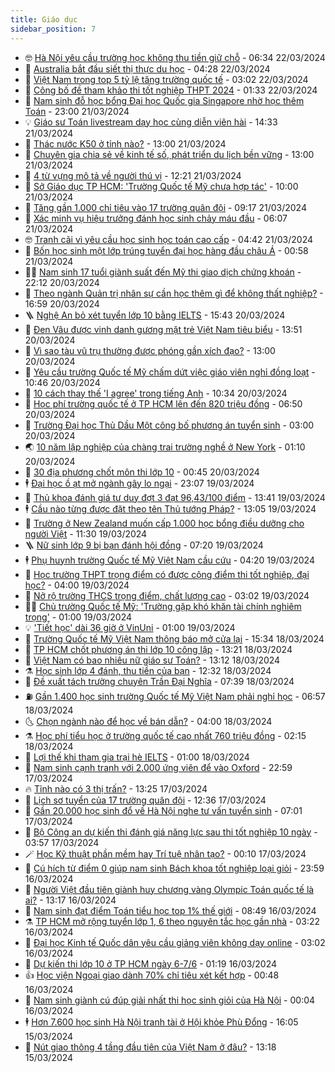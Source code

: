 ```yaml
---
title: Giáo dục
sidebar_position: 7
---
```


<!-- vnexpress-giao-duc:START -->
- 🤓 [Hà Nội yêu cầu trường học không thu tiền giữ chỗ](https://vnexpress.net/ha-noi-yeu-cau-truong-hoc-khong-thu-tien-giu-cho-4725405.html) - 06:34 22/03/2024
- 🦆 [Australia bắt đầu siết thị thực du học](https://vnexpress.net/australia-bat-dau-siet-thi-thuc-du-hoc-4725335.html) - 04:28 22/03/2024
- 🦩 [Việt Nam trong top 5 tỷ lệ tăng trường quốc tế](https://vnexpress.net/viet-nam-trong-top-5-ty-le-tang-truong-quoc-te-4725240.html) - 03:02 22/03/2024
- 🌮 [Công bố đề tham khảo thi tốt nghiệp THPT 2024](https://vnexpress.net/cong-bo-de-tham-khao-thi-tot-nghiep-thpt-2024-4725249.html) - 01:33 22/03/2024
- 🔭 [Nam sinh đỗ học bổng Đại học Quốc gia Singapore nhờ học thêm Toán](https://vnexpress.net/nam-sinh-do-hoc-bong-dai-hoc-quoc-gia-singapore-nho-hoc-them-toan-4723804.html) - 23:00 21/03/2024
- 💡 [Giáo sư Toán livestream dạy học cùng diễn viên hài](https://vnexpress.net/giao-su-toan-livestream-day-hoc-cung-dien-vien-hai-4725080.html) - 14:33 21/03/2024
- 🥰 [Thác nước K50 ở tỉnh nào?](https://vnexpress.net/thac-nuoc-k50-o-tinh-nao-4725115.html) - 13:00 21/03/2024
- 🐲 [Chuyên gia chia sẻ về kinh tế số, phát triển du lịch bền vững](https://vnexpress.net/chuyen-gia-chia-se-ve-kinh-te-so-phat-trien-du-lich-ben-vung-4725143.html) - 13:00 21/03/2024
- 🦒 [4 từ vựng mô tả về người thú vị](https://vnexpress.net/4-tu-vung-mo-ta-ve-nguoi-thu-vi-4725145.html) - 12:21 21/03/2024
- 🦆 [Sở Giáo dục TP HCM: &#39;Trường Quốc tế Mỹ chưa hợp tác&#39;](https://vnexpress.net/so-giao-duc-tp-hcm-truong-quoc-te-my-chua-hop-tac-4725031.html) - 10:00 21/03/2024
- 🧰 [Tăng gần 1.000 chỉ tiêu vào 17 trường quân đội](https://vnexpress.net/tang-gan-1-000-chi-tieu-vao-17-truong-quan-doi-4725084.html) - 09:17 21/03/2024
- 🐘 [Xác minh vụ hiệu trưởng đánh học sinh chảy máu đầu](https://vnexpress.net/xac-minh-vu-hieu-truong-danh-hoc-sinh-chay-mau-dau-4724898.html) - 06:07 21/03/2024
- 🤓 [Tranh cãi vì yêu cầu học sinh học toán cao cấp](https://vnexpress.net/tranh-cai-vi-yeu-cau-hoc-sinh-hoc-toan-cao-cap-4724614.html) - 04:42 21/03/2024
- 🧰 [Bốn học sinh một lớp trúng tuyển đại học hàng đầu châu Á](https://vnexpress.net/bon-hoc-sinh-mot-lop-trung-tuyen-dai-hoc-hang-dau-chau-a-4724492.html) - 00:58 21/03/2024
- 🧑‍💻 [Nam sinh 17 tuổi giành suất đến Mỹ thi giao dịch chứng khoán](https://vnexpress.net/nam-sinh-17-tuoi-gianh-suat-den-my-thi-giao-dich-chung-khoan-4724419.html) - 22:12 20/03/2024
- 🫶 [Theo ngành Quản trị nhân sự cần học thêm gì để không thất nghiệp?](https://vnexpress.net/theo-nganh-quan-tri-nhan-su-can-hoc-them-gi-de-khong-that-nghiep-4722455.html) - 16:59 20/03/2024
- 🪜 [Nghệ An bỏ xét tuyển lớp 10 bằng IELTS](https://vnexpress.net/nghe-an-bo-xet-tuyen-lop-10-bang-ielts-4724686.html) - 15:43 20/03/2024
- 🎊 [Đen Vâu được vinh danh gương mặt trẻ Việt Nam tiêu biểu](https://vnexpress.net/den-vau-duoc-vinh-danh-guong-mat-tre-viet-nam-tieu-bieu-4724682.html) - 13:51 20/03/2024
- 🧐 [Vì sao tàu vũ trụ thường được phóng gần xích đạo?](https://vnexpress.net/vi-sao-tau-vu-tru-thuong-duoc-phong-gan-xich-dao-4724653.html) - 13:00 20/03/2024
- 🌈 [Yêu cầu trường Quốc tế Mỹ chấm dứt việc giáo viên nghỉ đồng loạt](https://vnexpress.net/yeu-cau-truong-quoc-te-my-cham-dut-viec-giao-vien-nghi-dong-loat-4724150.html) - 10:46 20/03/2024
- 🥰 [10 cách thay thế &#39;I agree&#39; trong tiếng Anh](https://vnexpress.net/10-cach-thay-the-i-agree-trong-tieng-anh-4724327.html) - 10:34 20/03/2024
- 🎡 [Học phí trường quốc tế ở TP HCM lên đến 820 triệu đồng](https://vnexpress.net/hoc-phi-truong-quoc-te-o-tp-hcm-len-den-820-trieu-dong-4724120.html) - 06:50 20/03/2024
- 🎊 [Trường Đại học Thủ Dầu Một công bố phương án tuyển sinh](https://vnexpress.net/truong-dai-hoc-thu-dau-mot-cong-bo-phuong-an-tuyen-sinh-4724063.html) - 03:00 20/03/2024
- 🌏 [10 năm lập nghiệp của chàng trai trường nghề ở New York](https://vnexpress.net/10-nam-lap-nghiep-cua-chang-trai-truong-nghe-o-new-york-4719296.html) - 01:10 20/03/2024
- 🥸 [30 địa phương chốt môn thi lớp 10](https://vnexpress.net/30-dia-phuong-chot-mon-thi-lop-10-4724160.html) - 00:45 20/03/2024
- 🕴 [Đại học ồ ạt mở ngành gây lo ngại](https://vnexpress.net/dai-hoc-o-at-mo-nganh-gay-lo-ngai-4723376.html) - 23:07 19/03/2024
- 💂 [Thủ khoa đánh giá tư duy đợt 3 đạt 96,43/100 điểm](https://vnexpress.net/thu-khoa-danh-gia-tu-duy-dot-3-dat-96-43-100-diem-4724228.html) - 13:41 19/03/2024
- 🕴 [Cầu nào từng được đặt theo tên Thủ tướng Pháp?](https://vnexpress.net/cau-nao-tung-duoc-dat-theo-ten-thu-tuong-phap-4724218.html) - 13:05 19/03/2024
- 🌋 [Trường ở New Zealand muốn cấp 1.000 học bổng điều dưỡng cho người Việt](https://vnexpress.net/truong-o-new-zealand-muon-cap-1-000-hoc-bong-dieu-duong-cho-nguoi-viet-4723544.html) - 11:30 19/03/2024
- 🪜 [Nữ sinh lớp 9 bị bạn đánh hội đồng](https://vnexpress.net/nu-sinh-lop-9-bi-ban-danh-hoi-dong-4724044.html) - 07:20 19/03/2024
- 🕴 [Phụ huynh trường Quốc tế Mỹ Việt Nam cầu cứu](https://vnexpress.net/phu-huynh-truong-quoc-te-my-viet-nam-cau-cuu-4723993.html) - 04:20 19/03/2024
- 🎃 [Học trường THPT trọng điểm có được cộng điểm thi tốt nghiệp, đại học?](https://vnexpress.net/hoc-truong-thpt-trong-diem-co-duoc-cong-diem-thi-tot-nghiep-dai-hoc-4723491.html) - 04:00 19/03/2024
- 🦏 [Nở rộ trường THCS trọng điểm, chất lượng cao](https://vnexpress.net/no-ro-truong-thcs-trong-diem-chat-luong-cao-4721458.html) - 03:02 19/03/2024
- 🧑‍🏫 [Chủ trường Quốc tế Mỹ: &#39;Trường gặp khó khăn tài chính nghiêm trọng&#39;](https://vnexpress.net/chu-truong-quoc-te-my-truong-gap-kho-khan-tai-chinh-nghiem-trong-4723752.html) - 01:00 19/03/2024
- 💡 [&#39;Tiết học&#39; dài 36 giờ ở VinUni](https://vnexpress.net/tiet-hoc-dai-36-gio-o-vinuni-4723577.html) - 01:00 19/03/2024
- 🐎 [Trường Quốc tế Mỹ Việt Nam thông báo mở cửa lại](https://vnexpress.net/truong-quoc-te-my-viet-nam-thong-bao-mo-cua-lai-4723819.html) - 15:34 18/03/2024
- 🧰 [TP HCM chốt phương án thi lớp 10 công lập](https://vnexpress.net/tp-hcm-chot-phuong-an-thi-lop-10-cong-lap-4723799.html) - 13:21 18/03/2024
- 🙉 [Việt Nam có bao nhiêu nữ giáo sư Toán?](https://vnexpress.net/viet-nam-co-bao-nhieu-nu-giao-su-toan-4723770.html) - 13:12 18/03/2024
- ⚗️ [Học sinh lớp 4 đánh, thu tiền của bạn](https://vnexpress.net/hoc-sinh-lop-4-danh-thu-tien-cua-ban-4723693.html) - 12:32 18/03/2024
- 🌝 [Đề xuất tách trường chuyên Trần Đại Nghĩa](https://vnexpress.net/de-xuat-tach-truong-chuyen-tran-dai-nghia-4723650.html) - 07:39 18/03/2024
- ⛽️ [Gần 1.400 học sinh trường Quốc tế Mỹ Việt Nam phải nghỉ học](https://vnexpress.net/gan-1-400-hoc-sinh-truong-quoc-te-my-viet-nam-phai-nghi-hoc-4723602.html) - 06:57 18/03/2024
- 🌜 [Chọn ngành nào để học về bán dẫn?](https://vnexpress.net/chon-nganh-nao-de-hoc-ve-ban-dan-4723293.html) - 04:00 18/03/2024
- ⚗️ [Học phí tiểu học ở trường quốc tế cao nhất 760 triệu đồng](https://vnexpress.net/hoc-phi-tieu-hoc-o-truong-quoc-te-cao-nhat-760-trieu-dong-4721904.html) - 02:15 18/03/2024
- 🧰 [Lợi thế khi tham gia trại hè IELTS](https://vnexpress.net/loi-the-khi-tham-gia-trai-he-ielts-4722759.html) - 01:00 18/03/2024
- 🤗 [Nam sinh cạnh tranh với 2.000 ứng viên để vào Oxford](https://vnexpress.net/nam-sinh-canh-tranh-voi-2-000-ung-vien-de-vao-oxford-4722652.html) - 22:59 17/03/2024
- 🔥 [Tỉnh nào có 3 thị trấn?](https://vnexpress.net/tinh-nao-co-3-thi-tran-4723337.html) - 13:25 17/03/2024
- 💪 [Lịch sơ tuyển của 17 trường quân đội](https://vnexpress.net/lich-so-tuyen-cua-17-truong-quan-doi-4723340.html) - 12:36 17/03/2024
- 💂 [Gần 20.000 học sinh đổ về Hà Nội nghe tư vấn tuyển sinh](https://vnexpress.net/gan-20-000-hoc-sinh-do-ve-ha-noi-nghe-tu-van-tuyen-sinh-4723201.html) - 07:01 17/03/2024
- 🌮 [Bộ Công an dự kiến thi đánh giá năng lực sau thi tốt nghiệp 10 ngày](https://vnexpress.net/bo-cong-an-du-kien-thi-danh-gia-nang-luc-sau-thi-tot-nghiep-10-ngay-4723225.html) - 03:57 17/03/2024
- 🪄 [Học Kỹ thuật phần mềm hay Trí tuệ nhân tạo?](https://vnexpress.net/hoc-ky-thuat-phan-mem-hay-tri-tue-nhan-tao-4723072.html) - 00:10 17/03/2024
- 🎡 [Cú hích từ điểm 0 giúp nam sinh Bách khoa tốt nghiệp loại giỏi](https://vnexpress.net/cu-hich-tu-diem-0-giup-nam-sinh-bach-khoa-tot-nghiep-loai-gioi-4723016.html) - 23:59 16/03/2024
- 🌈 [Người Việt đầu tiên giành huy chương vàng Olympic Toán quốc tế là ai?](https://vnexpress.net/nguoi-viet-dau-tien-gianh-huy-chuong-vang-olympic-toan-quoc-te-la-ai-4723069.html) - 13:17 16/03/2024
- 🎊 [Nam sinh đạt điểm Toán tiểu học top 1% thế giới](https://vnexpress.net/nam-sinh-dat-diem-toan-tieu-hoc-top-1-the-gioi-4723050.html) - 08:49 16/03/2024
- ⚗️ [TP HCM mở rộng tuyển lớp 1, 6 theo nguyên tắc học gần nhà](https://vnexpress.net/tp-hcm-mo-rong-tuyen-lop-1-6-theo-nguyen-tac-hoc-gan-nha-4722953.html) - 03:22 16/03/2024
- 🌁 [Đại học Kinh tế Quốc dân yêu cầu giảng viên không dạy online](https://vnexpress.net/dai-hoc-kinh-te-quoc-dan-yeu-cau-giang-vien-khong-day-online-4722941.html) - 03:02 16/03/2024
- 🦏 [Dự kiến thi lớp 10 ở TP HCM ngày 6-7/6](https://vnexpress.net/du-kien-thi-lop-10-o-tp-hcm-ngay-6-7-6-4722915.html) - 01:19 16/03/2024
- 👍 [Học viện Ngoại giao dành 70% chỉ tiêu xét kết hợp](https://vnexpress.net/hoc-vien-ngoai-giao-danh-70-chi-tieu-xet-ket-hop-4722802.html) - 00:48 16/03/2024
- 🌈 [Nam sinh giành cú đúp giải nhất thi học sinh giỏi của Hà Nội](https://vnexpress.net/nam-sinh-gianh-cu-dup-giai-nhat-thi-hoc-sinh-gioi-cua-ha-noi-4722456.html) - 00:04 16/03/2024
- 🕴 [Hơn 7.600 học sinh Hà Nội tranh tài ở Hội khỏe Phù Đổng](https://vnexpress.net/hon-7-600-hoc-sinh-ha-noi-tranh-tai-o-hoi-khoe-phu-dong-4722739.html) - 16:05 15/03/2024
- 🧰 [Nút giao thông 4 tầng đầu tiên của Việt Nam ở đâu?](https://vnexpress.net/nut-giao-thong-4-tang-dau-tien-cua-viet-nam-o-dau-4722786.html) - 13:18 15/03/2024<!-- vnexpress-giao-duc:END -->
